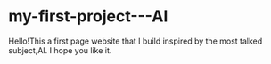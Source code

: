 # my-first-project---AI
Hello!This a first page  website that I build inspired by the most talked subject,AI. I hope you like it.
